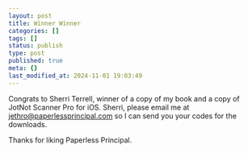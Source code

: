 ```yaml
---
layout: post
title: Winner Winner
categories: []
tags: []
status: publish
type: post
published: true
meta: {}
last_modified_at: 2024-11-01 19:03:49
---
```


Congrats to Sherri Terrell, winner of a copy of my book and a copy of JotNot Scanner Pro for iOS. Sherri, please email me at jethro@paperlessprincipal.com so I can send you your codes for the downloads.


Thanks for liking Paperless Principal.
